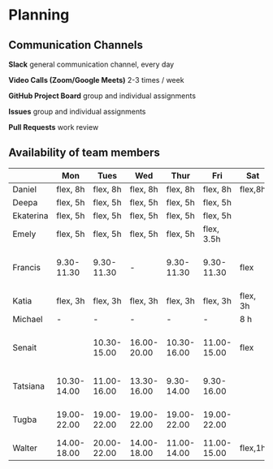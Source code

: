 # Planning

## Communication Channels

**Slack** general communication channel, every day

**Video Calls (Zoom/Google Meets)** 2-3 times / week

**GitHub Project Board** group and individual assignments

**Issues** group and individual assignments

**Pull Requests** work review

## Availability of team members 

|           | Mon         | Tues        | Wed         | Thur        | Fri         | Sat      | Comments                          |
|-----------|-------------|-------------|-------------|-------------|-------------|----------|-----------------------------------|
| Daniel    | flex, 8h    | flex, 8h    | flex, 8h    | flex, 8h    | flex, 8h    | flex,8h  |                                   |
| Deepa     | flex, 5h    | flex, 5h    | flex, 5h    | flex, 5h    | flex, 5h    |          |                                   |
| Ekaterina | flex, 5h    | flex, 5h    | flex, 5h    | flex, 5h    | flex, 5h    |          |                                   |
| Emely     | flex, 5h    | flex, 5h    | flex, 5h    | flex, 5h    | flex, 3.5h  |          |                                   |
| Francis   | 9.30-11.30  | 9.30-11.30  | -           | 9.30-11.30  | 9.30-11.30  | flex     | can always find time on saturday  |
| Katia     | flex, 3h    | flex, 3h    | flex, 3h    | flex, 3h    | flex, 3h    | flex, 3h |                                   |
| Michael   | -           | -           | -           | -           | -           | 8 h      |                                   |
| Senait    |             | 10.30-15.00 | 16.00-20.00 | 10.30-16.00 | 11.00-15.00 | flex     | can arrange time to join meetings |
| Tatsiana  | 10.30-14.00 | 11.00-16.00 | 13.30-16.00 | 9.30-14.00  | 9.30-16.00  |          | also available after 22.30        |
| Tugba     | 19.00-22.00 | 19.00-22.00 | 19.00-22.00 | 19.00-22.00 | 19.00-22.00 |          | can join meetings at daytime      |
| Walter    | 14.00-18.00 | 20.00-22.00 | 14.00-18.00 | 11.00-14.00 | 11.00-15.00 | flex,1h  |                                   |